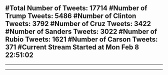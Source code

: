 #Total Number of Tweets: 17714 
#Number of Trump Tweets: 5486
#Number of Clinton Tweets: 3792
#Number of Cruz Tweets: 3422
#Number of Sanders Tweets: 3022
#Number of Rubio Tweets: 1621
#Number of Carson Tweets: 371
#Current Stream Started at Mon Feb  8 22:51:02
---
---
---

